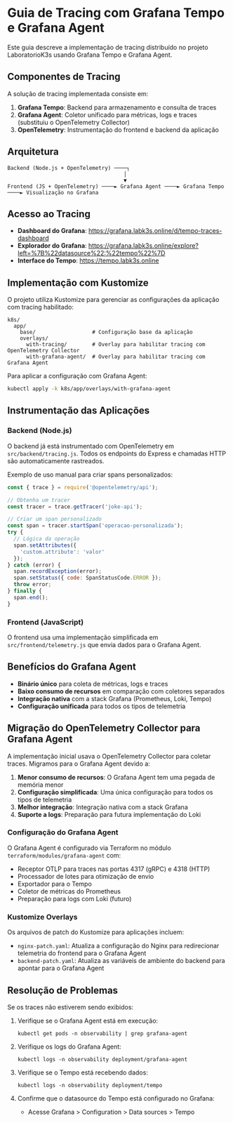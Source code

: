 # Guia de Tracing com Grafana Tempo e Grafana Agent

Este guia descreve a implementação de tracing distribuído no projeto LaboratorioK3s usando Grafana Tempo e Grafana Agent.

## Componentes de Tracing

A solução de tracing implementada consiste em:

1. **Grafana Tempo**: Backend para armazenamento e consulta de traces
2. **Grafana Agent**: Coletor unificado para métricas, logs e traces (substituiu o OpenTelemetry Collector)
3. **OpenTelemetry**: Instrumentação do frontend e backend da aplicação

## Arquitetura

```
Backend (Node.js + OpenTelemetry) ────┐
                                     │
                                     ▼
Frontend (JS + OpenTelemetry) ────► Grafana Agent ────► Grafana Tempo ────► Visualização no Grafana
```

## Acesso ao Tracing

- **Dashboard do Grafana**: https://grafana.labk3s.online/d/tempo-traces-dashboard
- **Explorador do Grafana**: https://grafana.labk3s.online/explore?left=%7B%22datasource%22:%22tempo%22%7D
- **Interface do Tempo**: https://tempo.labk3s.online

## Implementação com Kustomize

O projeto utiliza Kustomize para gerenciar as configurações da aplicação com tracing habilitado:

```
k8s/
  app/
    base/                  # Configuração base da aplicação
    overlays/
      with-tracing/        # Overlay para habilitar tracing com OpenTelemetry Collector
      with-grafana-agent/  # Overlay para habilitar tracing com Grafana Agent
```

Para aplicar a configuração com Grafana Agent:

```bash
kubectl apply -k k8s/app/overlays/with-grafana-agent
```

## Instrumentação das Aplicações

### Backend (Node.js)

O backend já está instrumentado com OpenTelemetry em `src/backend/tracing.js`. Todos os endpoints do Express e chamadas HTTP são automaticamente rastreados.

Exemplo de uso manual para criar spans personalizados:

```javascript
const { trace } = require('@opentelemetry/api');

// Obtenha um tracer
const tracer = trace.getTracer('joke-api');

// Criar um span personalizado
const span = tracer.startSpan('operacao-personalizada');
try {
  // Lógica da operação
  span.setAttributes({
    'custom.attribute': 'valor'
  });
} catch (error) {
  span.recordException(error);
  span.setStatus({ code: SpanStatusCode.ERROR });
  throw error;
} finally {
  span.end();
}
```

### Frontend (JavaScript)

O frontend usa uma implementação simplificada em `src/frontend/telemetry.js` que envia dados para o Grafana Agent.

## Benefícios do Grafana Agent

- **Binário único** para coleta de métricas, logs e traces
- **Baixo consumo de recursos** em comparação com coletores separados
- **Integração nativa** com a stack Grafana (Prometheus, Loki, Tempo)
- **Configuração unificada** para todos os tipos de telemetria

## Migração do OpenTelemetry Collector para Grafana Agent

A implementação inicial usava o OpenTelemetry Collector para coletar traces. Migramos para o Grafana Agent devido a:

1. **Menor consumo de recursos**: O Grafana Agent tem uma pegada de memória menor
2. **Configuração simplificada**: Uma única configuração para todos os tipos de telemetria
3. **Melhor integração**: Integração nativa com a stack Grafana
4. **Suporte a logs**: Preparação para futura implementação do Loki

### Configuração do Grafana Agent

O Grafana Agent é configurado via Terraform no módulo `terraform/modules/grafana-agent` com:

- Receptor OTLP para traces nas portas 4317 (gRPC) e 4318 (HTTP)
- Processador de lotes para otimização de envio
- Exportador para o Tempo
- Coletor de métricas do Prometheus
- Preparação para logs com Loki (futuro)

### Kustomize Overlays

Os arquivos de patch do Kustomize para aplicações incluem:

- `nginx-patch.yaml`: Atualiza a configuração do Nginx para redirecionar telemetria do frontend para o Grafana Agent
- `backend-patch.yaml`: Atualiza as variáveis de ambiente do backend para apontar para o Grafana Agent

## Resolução de Problemas

Se os traces não estiverem sendo exibidos:

1. Verifique se o Grafana Agent está em execução:
   ```
   kubectl get pods -n observability | grep grafana-agent
   ```

2. Verifique os logs do Grafana Agent:
   ```
   kubectl logs -n observability deployment/grafana-agent
   ```

3. Verifique se o Tempo está recebendo dados:
   ```
   kubectl logs -n observability deployment/tempo
   ```

4. Confirme que o datasource do Tempo está configurado no Grafana:
   - Acesse Grafana > Configuration > Data sources > Tempo
